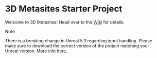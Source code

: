 # 3D Metasites Starter Project

Welcome to 3D Metasites! Head over to the [Wiki](https://github.com/80lv/3D-Metasites-Starter-Project/wiki) for details.

> [!NOTE]
> There is a breaking change in Unreal 5.3 regarding input handling. Please make sure to download the correct version of the project matching your Unreal version. [More info here.](https://github.com/80lv/3D-Metasites-Starter-Project/wiki/3D-Metasites-Starter-Project#setup)
